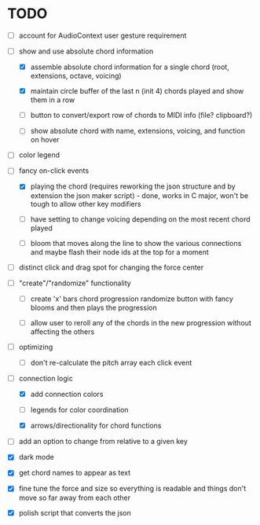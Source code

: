 # TODO

- [ ] account for AudioContext user gesture requirement

- [ ] show and use absolute chord information

  - [x] assemble absolute chord information for a single chord (root, extensions, octave, voicing)

  - [x] maintain circle buffer of the last n (init 4) chords played and show them in a row

  - [ ] button to convert/export row of chords to MIDI info (file? clipboard?)

  - [ ] show absolute chord with name, extensions, voicing, and function on hover

- [ ] color legend

- [ ] fancy on-click events

  - [x] playing the chord (requires reworking the json structure and by extension the json maker script) - done, works in C major, won't be tough to allow other key modifiers
  
  - [ ] have setting to change voicing depending on the most recent chord played

  - [ ] bloom that moves along the line to show the various connections and maybe flash their node ids at the top for a moment

- [ ] distinct click and drag spot for changing the force center

- [ ] "create"/"randomize" functionality

  - [ ] create 'x' bars chord progression randomize button with fancy blooms and then plays the progression

  - [ ] allow user to reroll any of the chords in the new progression without affecting the others

- [ ] optimizing

  - [ ] don't re-calculate the pitch array each click event

- [ ] connection logic

  - [x] add connection colors

  - [ ] legends for color coordination

  - [x] arrows/directionality for chord functions

- [ ] add an option to change from relative to a given key

- [x] dark mode

- [x] get chord names to appear as text

- [x] fine tune the force and size so everything is readable and things don't move so far away from each other

- [x] polish script that converts the json